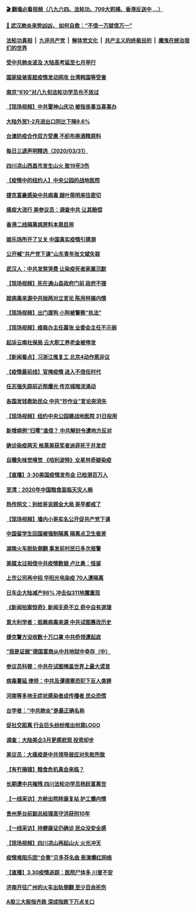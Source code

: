 #### [ 🎬  翻墙必看视频（八九六四、法轮功、709大抓捕、香港反送中 ...）](https://github.com/gfw-breaker/banned-news1/blob/master/pages/link4.md)

#### [ 💌  武汉肺炎来势凶凶， 如何自救：“不信一万就信万一”](https://github.com/begood0513/goodnews/blob/master/quit/letter.md)
####  [法轮功真相](../../../../basic/blob/master/README.md?t=03311431) &nbsp;|&nbsp; [九评共产党](../../../../9ping.md/blob/master/README.md?t=03311431) &nbsp;|&nbsp; [解体党文化](../../../../jtdwh.md/blob/master/README.md?t=03311431)  &nbsp;|&nbsp; [共产主义的终极目的](../../../../gczydzjmd.md/blob/master/README.md?t=03311431) &nbsp;|&nbsp; [魔鬼在统治我们的世界](../../../../mgztzwmdsj.md/blob/master/README.md?t=03311431) 

#### [受中共肺炎波及 大陆高考延至七月举行](../pages/nsc413/n11990595.md?t=03311431) 

#### [国家级骇客趁疫情发动网攻 台湾韩国等受害](../pages/nsc413/n11990414.md?t=03311431) 

#### [南京“610”对八九旬法轮功学员也不放过](../pages/nsc413/n11988971.md?t=03311431) 

#### [【现场视频】中共雷神山庆功 被指丧事当喜事办](../pages/nsc413/n11990410.md?t=03311431) 

#### [大陆外贸1-2月进出口同比下降9.6%](../pages/nsc413/n11990003.md?t=03311431) 

#### [台澳防疫合作双方受惠 不织布换酒精原料](../pages/nsc413/n11990288.md?t=03311431) 

#### [每日三退声明精选（2020/03/31）](../pages/nsc413/n11990542.md?t=03311431) 


#### [四川凉山西昌市发生山火 致19死3伤](../pages/nsc413/n11990386.md?t=03311431) 

#### [【疫情中的纽约人】中央公园的战地医院](../pages/nsc413/n11990160.md?t=03311431) 

#### [捷克富豪感染中共病毒 跟叶简明来往密切](../pages/nsc413/n11989480.md?t=03311431) 

#### [瘟疫大流行 美参议员：调查中共 让其赔偿](../pages/nsc413/n11989642.md?t=03311431) 

#### [香港二线隔离病房料本周启用](../pages/nsc413/n11990265.md?t=03311431) 

#### [娱乐场所开了又关 中国真实疫情引猜测](../pages/nsc413/n11989376.md?t=03311431) 

#### [公开喊“共产党下课”山东青年张文斌失联](../pages/nsc413/n11990026.md?t=03311431) 

#### [武汉人：中共发禁哭费 让染疫死者家属沉默](../pages/nsc413/n11989866.md?t=03311431) 

#### [【现场视频】死在通山县政府门前 政府不理](../pages/nsc413/n11989961.md?t=03311431) 

#### [就病毒来源中共抛两对立言论 陈用林揭内情](../pages/nsc413/n11989843.md?t=03311431) 

#### [【现场视频】出门遛狗 小狗被警察“执法”](../pages/nsc413/n11989962.md?t=03311431) 

#### [【现场视频】维稳办主任嚣张 业委会主任不示弱](../pages/nsc413/n11989916.md?t=03311431) 

#### [起诉云南社保局 云大职工养老金被停发](../pages/nsc413/n11989695.md?t=03311431) 

#### [【新闻看点】习浙江推复工 北京4动作惹非议](../pages/nsc413/n11988950.md?t=03311431) 

#### [【疫情最前线】官掩疫情 进入不信任时代](../pages/nsc413/n11989861.md?t=03311431) 

#### [任志强失踪前近照爆光 传京城暗流涌动](../pages/nsc413/n11989814.md?t=03311431) 

#### [各国发钱救助民众 中共“抄作业”言论突消失](../pages/nsc413/n11989599.md?t=03311431) 

#### [【现场视频】纽约中央公园建战地医院 31日投用](../pages/nsc413/n11989760.md?t=03311431) 

#### [新增病例“归零”谁信？ 中共解封令遭地方反对](../pages/nsc413/n11989720.md?t=03311431) 

#### [确诊染疫两天 格莱美获奖者迪菲死于并发症](../pages/nsc413/n11989488.md?t=03311431) 

#### [自曝失味觉嗅觉 《哈利波特》女星林奇疑染疫](../pages/nsc413/n11989161.md?t=03311431) 

#### [【直播】3·30美国疫情发布会 已检测百万人](../pages/nsc413/n11989391.md?t=03311431) 

#### [至清：2020年中国粮食面临天灾人祸](../pages/nsc413/n11989613.md?t=03311431) 

#### [热传网文：别给哥说顾全大局 哥早都戒了](../pages/nsc413/n11989569.md?t=03311431) 

#### [【现场视频】墙内小哥实名公开促共产党下课](../pages/nsc413/n11989484.md?t=03311431) 

#### [中国留学生回国被强制隔离 隔离点卫生极差](../pages/nsc413/n11989489.md?t=03311431) 

#### [湖南火车脱轨侧翻 事发前村民已多次报警](../pages/nsc413/n11989490.md?t=03311431) 

#### [美媒太过相信中共疫情数据 卢比奥：怪诞](../pages/nsc413/n11988821.md?t=03311431) 

#### [上市公司再中招 华阳光电染疫 70人遭隔离](../pages/nsc413/n11989188.md?t=03311431) 

#### [日车企大陆减产86% 冲击似311地震重现](../pages/nsc413/n11989260.md?t=03311431) 

#### [《新闻拍案惊奇》新闻无奇不立 奇中自有道理](../pages/nsc413/n11989310.md?t=03311431) 

#### [意大利学者：抵赖病毒来源 中共试图篡改历史](../pages/nsc413/n11988966.md?t=03311431) 

#### [捷克警方没收数十万口罩 中共侨领遭起底](../pages/nsc413/n11989098.md?t=03311431) 

#### [“我是证据”德国富商从中共地狱中幸存（中）](../pages/nsc413/n11985921.md?t=03311431) 

#### [参议员科顿：中共在试图掩盖世界上最大谎言](../pages/nsc413/n11989131.md?t=03311431) 

#### [病毒蔓延 律师：中共及谭德塞恐犯下反人类罪](../pages/nsc413/n11988555.md?t=03311431) 

#### [河南等多地无症状感染者成传播者 民众恐慌](../pages/nsc413/n11989077.md?t=03311431) 

#### [台学者：“中共肺炎”是最正确名称](../pages/nsc413/n11988512.md?t=03311431) 

#### [促社交距离 行业巨头纷纷推出创意LOGO](../pages/nsc413/n11988958.md?t=03311431) 

#### [调查：大陆美企3月更感悲观 投资却步](../pages/nsc413/n11988789.md?t=03311431) 

#### [美议员：大瘟疫是中共领导层应对失败所致](../pages/nsc413/n11987174.md?t=03311431) 

#### [【有冇搞错】粮食危机真会来临？](../pages/nsc413/n11989156.md?t=03311431) 

#### [长期遭中共摧残 四川法轮功学员杨跃富离世](../pages/nsc413/n11988132.md?t=03311431) 

#### [【一线采访】方舱出院转康复站 护工爆内情](../pages/nsc413/n11988632.md?t=03311431) 

#### [贵州茅台前副总经理高守洪获刑10年](../pages/nsc413/n11988342.md?t=03311431) 

#### [【一线采访】持健康证仍确诊 民众没安全感](../pages/nsc413/n11988425.md?t=03311431) 

#### [【现场视频】四川凉山再起山火 火光冲天](../pages/nsc413/n11988750.md?t=03311431) 

#### [疫情难阻乐团“合奏”贝多芬名曲 表演爆红网络](../pages/nsc413/n11988466.md?t=03311431) 

#### [【直播】3.30疫情追踪：医院尸体多 川普不安](../pages/nsc413/n11988381.md?t=03311431) 


#### [济南开往广州的火车出轨侧翻 至少百余死伤](../pages/nsc413/n11987553.md?t=03311431) 

#### [A股三大股指齐跌 深成指跌下万点关口](../pages/nsc413/n11988026.md?t=03311431) 

